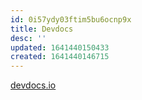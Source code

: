 ```yaml
---
id: 0i57ydy03ftim5bu6ocnp9x
title: Devdocs
desc: ''
updated: 1641440150433
created: 1641440146715
---
```



[devdocs.io](https://devdocs.io/)
